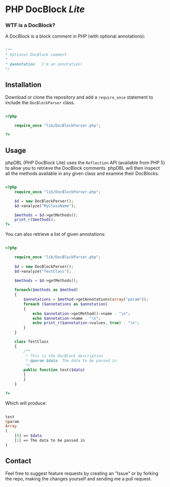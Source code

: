 # PHP DocBlock *Lite*

### WTF is a DocBlock?

A DocBlock is a block comment in PHP (with optional annotations):

```php

/**
* Optional DocBlock comment
*
* @annotation	I'm an annotation!
*/
```

## Installation
Download or clone the repository and add a `require_once` statement to include the `DocBlockParser` class.

```php

<?php

	require_once "lib/DocBlockParser.php";

?>
```

## Usage

phpDBL (PHP DocBlock Lite) uses the `Reflection` API (available from PHP 5) to allow you to retrieve the DocBlock comments. phpDBL will then inspect all the methods available in any given class and examine their DocBlocks.

```php

<?php
	require_once "lib/DocBlockParser.php";

	$d = new DocBlockParser();
	$d->analyze("MyClassName");

	$methods = $d->getMethods();
	print_r($methods);
?>
```

You can also retrieve a list of given annotations:

```php

<?php

	require_once "lib/DocBlockParser.php";
	
	$d = new DocBlockParser();
	$d->analyze("TestClass");
	
	$methods = $d->getMethods();

	foreach($methods as $method)
	{
		$annotations = $method->getAnnotations(array("param"));
		foreach ($annotations as $annotation)
		{
			echo $annotation->getMethod()->name . "\n";
			echo $annotation->name . "\n";
			echo print_r($annotation->values, true) . "\n";
		}
	}

	class TestClass
	{
		/**
		 * This is the DocBlock description
		 * @param $data  The data to be passed in
		 */
		public function test($data)
		{
		}
	}

?>
```

Which will produce:

```php

test
@param
Array
(
    [0] => $data
    [1] => The data to be passed in
)
```


## Contact

Feel free to suggest feature requests by creating an "Issue" or by forking the repo, making the changes yourself and sending me a pull request.